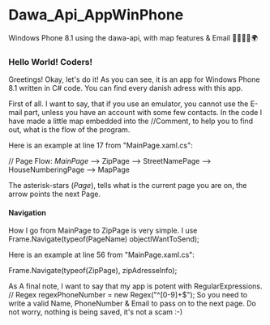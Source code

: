 # Dawa_Api_AppWinPhone
Windows Phone 8.1 using the dawa-api, with map features &amp; Email 📧📜📲📄🌍

### Hello World! Coders!

Greetings! Okay, let's do it! As you can see, it is an app for Windows Phone 8.1 written in C# code.
You can find every danish adress with this app. 

First of all. 
I want to say, that if you use an emulator, you cannot use the E-mail part, unless you have an account with some few contacts.
In the code I have made a little map embedded into the //Comment, to help you to find out, what is the flow of the program.


Here is an example at line 17 from "MainPage.xaml.cs":

// Page Flow: *MainPage* --> ZipPage --> StreetNamePage --> HouseNumberingPage --> MapPage

The asterisk-stars (*Page*), tells what is the current page you are on, the arrow points the next Page.


#### Navigation

How I go from MainPage to ZipPage is very simple. I use Frame.Navigate(typeof(PageName) objectIWantToSend);


Here is an example at line 56 from "MainPage.xaml.cs":

Frame.Navigate(typeof(ZipPage), zipAdresseInfo);


As A final note, I want to say that my app is potent with RegularExpressions.
// Regex regexPhoneNumber = new Regex("^[0-9]+$");
So you need to write a valid Name, PhoneNumber & Email to pass on to the next page.
Do not worry, nothing is being saved, it's not a scam :-)
